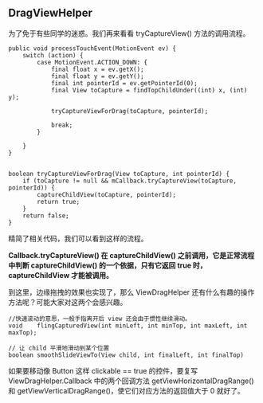 ## DragViewHelper

为了免于有些同学的迷惑。我们再来看看 tryCaptureView() 方法的调用流程。


```
public void processTouchEvent(MotionEvent ev) {
    switch (action) {
        case MotionEvent.ACTION_DOWN: {
            final float x = ev.getX();
            final float y = ev.getY();
            final int pointerId = ev.getPointerId(0);
            final View toCapture = findTopChildUnder((int) x, (int) y);

            tryCaptureViewForDrag(toCapture, pointerId);

            break;
        }

    }
}


boolean tryCaptureViewForDrag(View toCapture, int pointerId) {
    if (toCapture != null && mCallback.tryCaptureView(toCapture, pointerId)) {
        captureChildView(toCapture, pointerId);
        return true;
    }
    return false;
}
```


精简了相关代码，我们可以看到这样的流程。

**Callback.tryCaptureView() 在 captureChildView() 之前调用，它是正常流程中判断 captureChildView() 的一个依据，只有它返回 true 时，captureChildView 才能被调用。**

到这里，边缘拖拽的效果也实现了，那么 ViewDragHelper 还有什么有趣的操作方法呢？可能大家对这两个会感兴趣。

```
//快速滚动的意思，一般手指离开后 view 还会由于惯性继续滑动。
void    flingCapturedView(int minLeft, int minTop, int maxLeft, int maxTop);

// 让 child 平滑地滑动到某个位置
boolean smoothSlideViewTo(View child, int finalLeft, int finalTop)
```

如果要移动像 Button 这样 clickable == true 的控件，要复写 ViewDragHelper.Callback 中的两个回调方法 getViewHorizontalDragRange() 和 getViewVerticalDragRange()，使它们对应方法的返回值大于 0 就好了。
